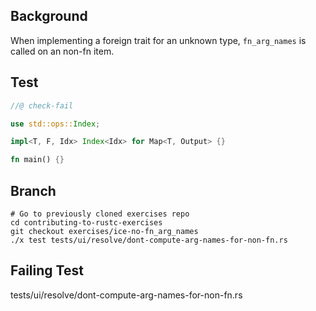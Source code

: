 ## Background

When implementing a foreign trait for an unknown type, `fn_arg_names` is called on an non-fn item.

## Test

```rust
//@ check-fail

use std::ops::Index;

impl<T, F, Idx> Index<Idx> for Map<T, Output> {}

fn main() {}
```

## Branch

```
# Go to previously cloned exercises repo
cd contributing-to-rustc-exercises
git checkout exercises/ice-no-fn_arg_names
./x test tests/ui/resolve/dont-compute-arg-names-for-non-fn.rs
```

## Failing Test

tests/ui/resolve/dont-compute-arg-names-for-non-fn.rs
